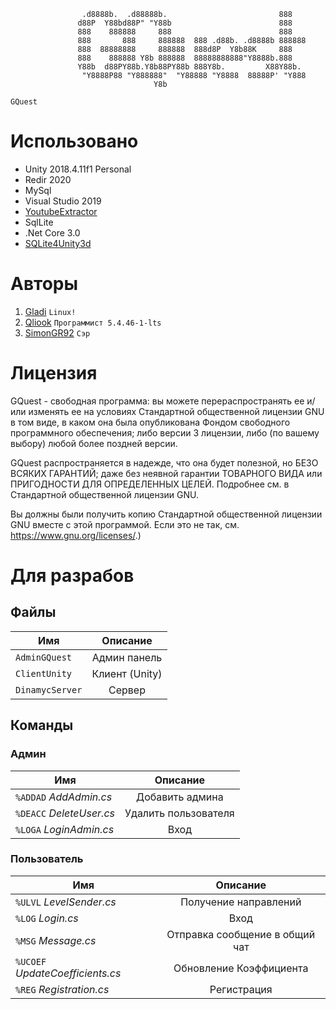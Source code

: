 ```Русский
                .d8888b.  .d88888b.                         888    
               d88P  Y88bd88P" "Y88b                        888    
               888    888888     888                        888    
               888       888     888888  888 .d88b. .d8888b 888888 
               888  88888888     888888  888d8P  Y8b88K     888    
               888    888888 Y8b 888888  88888888888"Y8888b.888    
               Y88b  d88PY88b.Y8b88PY88b 888Y8b.         X88Y88b.  
                "Y8888P88 "Y888888"  "Y88888 "Y8888  88888P' "Y888 
                                Y8b                                
```

`GQuest`

# Использовано

* Unity 2018.4.11f1 Personal
* Redir 2020
* MySql
* Visual Studio 2019
* [YoutubeExtractor](https://github.com/flagbug/YoutubeExtractor)
* SqlLite
* .Net Core 3.0
* [SQLite4Unity3d](https://github.com/robertohuertasm/SQLite4Unity3d)

# Авторы

1. [Gladi](https://github.com/damiralmaev) `Linux!`
2. [Qliook](https://github.com/Qliook) `Программист 5.4.46-1-lts`
3. [SimonGR92](https://github.com/SimonGR92) `Сэр`

# Лицензия

   GQuest - свободная программа: вы можете перераспространять ее и/или
   изменять ее на условиях Стандартной общественной лицензии GNU в том виде,
   в каком она была опубликована Фондом свободного программного обеспечения;
   либо версии 3 лицензии, либо (по вашему выбору) любой более поздней
   версии.

   GQuest распространяется в надежде, что она будет полезной,
   но БЕЗО ВСЯКИХ ГАРАНТИЙ; даже без неявной гарантии ТОВАРНОГО ВИДА
   или ПРИГОДНОСТИ ДЛЯ ОПРЕДЕЛЕННЫХ ЦЕЛЕЙ. Подробнее см. в Стандартной
   общественной лицензии GNU.

   Вы должны были получить копию Стандартной общественной лицензии GNU
   вместе с этой программой. Если это не так, см.
   <https://www.gnu.org/licenses/>.)

# Для разрабов

## Файлы

| Имя             | Описание       |
|-----------------|:--------------:|
| `AdminGQuest`   | Админ панель   |
| `ClientUnity`   | Клиент (Unity) |
| `DinamycServer` | Сервер         |

## Команды

### Админ

| Имя                      | Описание             |
|--------------------------|:--------------------:|
| `%ADDAD` *AddAdmin.cs*   | Добавить админа      |
| `%DEACC` *DeleteUser.cs* | Удалить пользователя |
| `%LOGA` *LoginAdmin.cs*  | Вход                 |

### Пользователь

| Имя                              | Описание                       |
|----------------------------------|:------------------------------:|
| `%ULVL` *LevelSender.cs*         | Получение направлений          |
| `%LOG` *Login.cs*                | Вход                           |
| `%MSG` *Message.cs*              | Отправка сообщение в общий чат |
| `%UCOEF` *UpdateСoefficients.cs* | Обновление Коэффициента        |
| `%REG` *Registration.cs*         | Регистрация                    |
